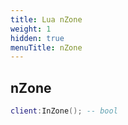 ```yaml
---
title: Lua nZone
weight: 1
hidden: true
menuTitle: nZone
---
```

## nZone
```lua
client:InZone(); -- bool
```